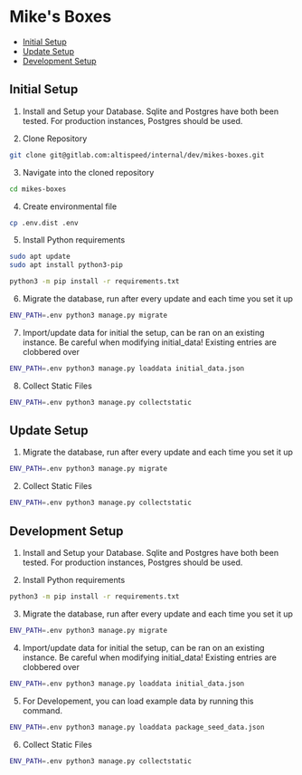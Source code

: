 # Mike's Boxes

- [Initial Setup](#initial-setup)
- [Update Setup](#update-setup)
- [Development Setup](#development-setup)

## Initial Setup

1. Install and Setup your Database. Sqlite and Postgres have both been tested.  For production instances, Postgres should be used.

2. Clone Repository
```bash
git clone git@gitlab.com:altispeed/internal/dev/mikes-boxes.git
```

3. Navigate into the cloned repository
```bash
cd mikes-boxes
```

4. Create environmental file
```bash
cp .env.dist .env
```

5. Install Python requirements
```bash
sudo apt update
sudo apt install python3-pip

python3 -m pip install -r requirements.txt
```

6. Migrate the database, run after every update and each time you set it up
```bash
ENV_PATH=.env python3 manage.py migrate
```

7. Import/update data for initial the setup, can be ran on an existing instance.  Be careful when modifying initial_data! Existing entries are clobbered over
```bash
ENV_PATH=.env python3 manage.py loaddata initial_data.json
```

8. Collect Static Files
```bash
ENV_PATH=.env python3 manage.py collectstatic
```

## Update Setup

1. Migrate the database, run after every update and each time you set it up
```bash
ENV_PATH=.env python3 manage.py migrate
```

2. Collect Static Files
```bash
ENV_PATH=.env python3 manage.py collectstatic
```

## Development Setup

1. Install and Setup your Database. Sqlite and Postgres have both been tested.  For production instances, Postgres should be used.

2. Install Python requirements
```bash
python3 -m pip install -r requirements.txt
```

3. Migrate the database, run after every update and each time you set it up
```bash
ENV_PATH=.env python3 manage.py migrate
```

4. Import/update data for initial the setup, can be ran on an existing instance.  Be careful when modifying initial_data! Existing entries are clobbered over
```bash
ENV_PATH=.env python3 manage.py loaddata initial_data.json
```

5. For Developement, you can load example data by running this command.
```bash
ENV_PATH=.env python3 manage.py loaddata package_seed_data.json
```

6. Collect Static Files
```bash
ENV_PATH=.env python3 manage.py collectstatic
```
